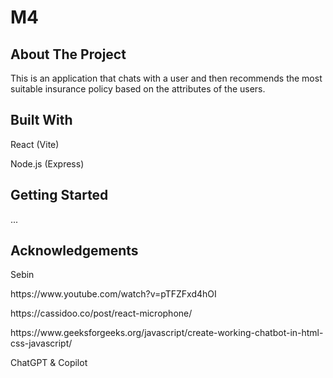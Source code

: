 # M4
<h2> About The Project </h2>
<p> This is an application that chats with a user and then recommends the most suitable insurance policy based on the attributes of the users. </p>
<h2> Built With </h2>
<p> React (Vite) </p>
<p> Node.js (Express) </p>
<h2> Getting Started </h2>
<p> ... </p>
<h2> Acknowledgements </h2>
<p> Sebin </p>
<p> https://www.youtube.com/watch?v=pTFZFxd4hOI </p>
<p> https://cassidoo.co/post/react-microphone/</p>
<p> https://www.geeksforgeeks.org/javascript/create-working-chatbot-in-html-css-javascript/ </p>
<p> ChatGPT & Copilot</p>
